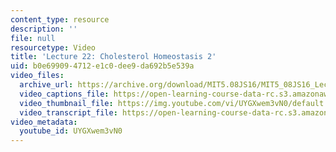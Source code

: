 ```yaml
---
content_type: resource
description: ''
file: null
resourcetype: Video
title: 'Lecture 22: Cholesterol Homeostasis 2'
uid: b0e69909-4712-e1c0-dee9-da692b5e539a
video_files:
  archive_url: https://archive.org/download/MIT5.08JS16/MIT5_08JS16_Lecture_22_300k.mp4
  video_captions_file: https://open-learning-course-data-rc.s3.amazonaws.com/5-08j-biological-chemistry-ii-spring-2016/c60710228c7a52c191ec4ef1b2c15372_UYGXwem3vN0.vtt
  video_thumbnail_file: https://img.youtube.com/vi/UYGXwem3vN0/default.jpg
  video_transcript_file: https://open-learning-course-data-rc.s3.amazonaws.com/5-08j-biological-chemistry-ii-spring-2016/32738dfa84a7a63b19792d8554f8c474_UYGXwem3vN0.pdf
video_metadata:
  youtube_id: UYGXwem3vN0
---
```

